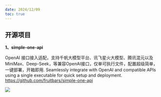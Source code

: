 ```yaml
---
date: 2024/12/09
toc: true
---
```


## 开源项目
**1、simple-one-api**

 OpenAI 接口接入适配，支持千帆大模型平台、讯飞星火大模型、腾讯混元以及MiniMax、Deep-Seek，等兼容OpenAI接口，仅单可执行文件，配置超级简单，一键部署，开箱即用.  Seamlessly integrate with OpenAI and compatible APIs using a single executable for quick setup and deployment. <https://github.com/fruitbars/simple-one-api>

![](https://opengraph.githubassets.com/5bc5e7e122f3c685ec5f78469e4a8bfabee6a8e5a9f237580a74ce02c0a76202/fruitbars/simple-one-api)

